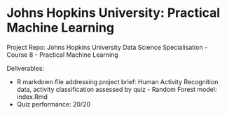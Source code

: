 # Johns Hopkins University: Practical Machine Learning
Project Repo: Johns Hopkins University Data Science Specialisation - Course 8 - Practical Machine Learning

Deliverables:
 - R markdown file addressing project brief: Human Activity Recognition data, activity classification assessed by quiz - Random Forest model: index.Rmd
 - Quiz performance: 20/20
